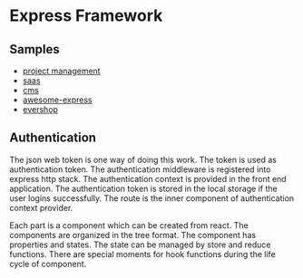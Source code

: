 # Express Framework

## Samples

- [project management](https://github.com/hudy9x/namviek)
- [saas](https://github.com/async-labs/saas)
- [cms](https://github.com/payloadcms/payload)
- [awesome-express](https://github.com/wabg/awesome-express)
- [evershop](https://github.com/evershopcommerce/evershop)

## Authentication

The json web token is one way of doing this work. The token is used as authentication token. The authentication middleware is registered into express http stack. The authentication context is provided in the front end application. The authentication token is stored in the local storage if the user logins successfully. The route is the inner component of authentication context provider.

Each part is a component which can be created from react. The components are organized in the tree format. The component has properties and states. The state can be managed by store and reduce functions. There are special moments for hook functions during the life cycle of component.

